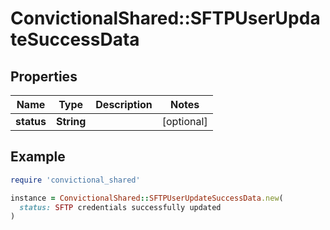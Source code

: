 # ConvictionalShared::SFTPUserUpdateSuccessData

## Properties

| Name | Type | Description | Notes |
| ---- | ---- | ----------- | ----- |
| **status** | **String** |  | [optional] |

## Example

```ruby
require 'convictional_shared'

instance = ConvictionalShared::SFTPUserUpdateSuccessData.new(
  status: SFTP credentials successfully updated
)
```

